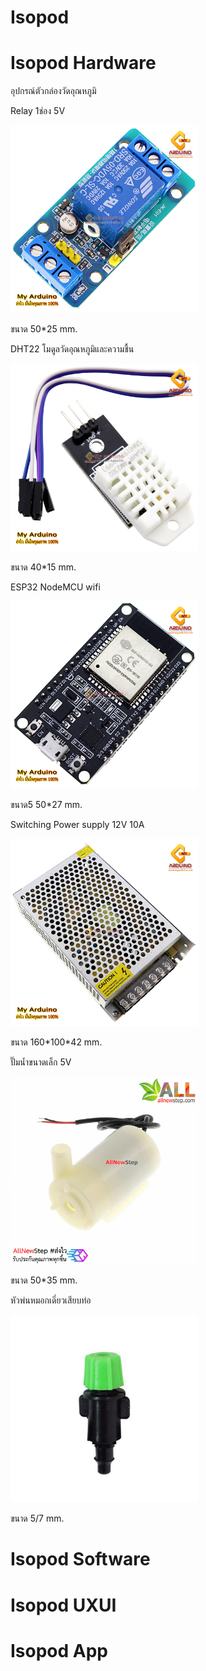 # Isopod

<h1>Isopod Hardware</h1>
<p>อุปกรณ์ตัวกล่องวัดอุณหภูมิ</p>
<p>Relay 1ช่อง 5V</p>
<img src="ref/Relay.jpg" width="300" height="300">
<p>ขนาด 50*25 mm.</p>
<p>DHT22 โมดูลวัดอุณหภูมิและความชื้น</p>
<img src="ref/DHT22.jpg" width="300" height="300">
<p>ขนาด 40*15 mm.</p>
<p>ESP32 NodeMCU wifi</p>
<img src="ref/esp32.jpg" width="300" height="300">
<p>ขนาด5 50*27 mm.</p>
<p>Switching Power supply 12V 10A</p>
<img src="ref/w4.jpg" width="300" height="300">
<p>ขนาด 160*100*42 mm.</p>
<p>ปั๊มน้ำขนาดเล็ก 5V</p>
<img src="ref/7f.jpg" width="300" height="300">
<p>ขนาด 50*35 mm.</p>
<p>หัวพ่นหมอกเดี่ยวเสียบท่อ</p>
<img src="ref/60181231.jpg" width="300" height="300">
<p>ขนาด 5/7 mm.</p>



<h1>Isopod Software</h1>

<h1>Isopod UXUI</h1>

<h1>Isopod App</h1>
